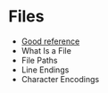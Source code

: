 # Files
- [Good reference](https://realpython.com/read-write-files-python/)
- What Is a File
- File Paths
- Line Endings
- Character Encodings
